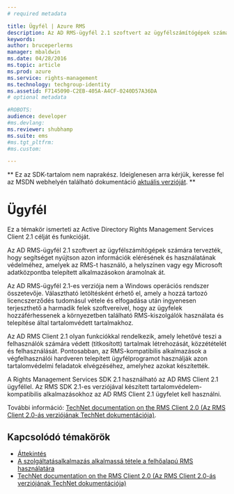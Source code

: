 ```yaml
---
# required metadata

title: Ügyfél | Azure RMS
description: Az AD RMS-ügyfél 2.1 szoftvert az ügyfélszámítógépek számára tervezték, hogy segítséget nyújtson az információk elérésének és használatának védelméhez
keywords:
author: bruceperlerms
manager: mbaldwin
ms.date: 04/28/2016
ms.topic: article
ms.prod: azure
ms.service: rights-management
ms.technology: techgroup-identity
ms.assetid: F7145090-C2EB-405A-A4CF-0240D57A36DA
# optional metadata

#ROBOTS:
audience: developer
#ms.devlang:
ms.reviewer: shubhamp
ms.suite: ems
#ms.tgt_pltfrm:
#ms.custom:

---
```

** Ez az SDK-tartalom nem naprakész. Ideiglenesen arra kérjük, keresse fel az MSDN webhelyén található dokumentáció [aktuális verzióját](https://msdn.microsoft.com/library/windows/desktop/hh535290(v=vs.85).aspx). **
# Ügyfél

Ez a témakör ismerteti az Active Directory Rights Management Services Client 2.1 célját és funkcióját.

Az AD RMS-ügyfél 2.1 szoftvert az ügyfélszámítógépek számára tervezték, hogy segítséget nyújtson azon információk elérésének és használatának védelméhez, amelyek az RMS-t használó, a helyszínen vagy egy Microsoft adatközpontba telepített alkalmazásokon áramolnak át.

Az AD RMS-ügyfél 2.1-es verziója nem a Windows operációs rendszer összetevője. Választható letöltésként érhető el, amely a hozzá tartozó licencszerződés tudomásul vétele és elfogadása után ingyenesen terjeszthető a harmadik felek szoftvereivel, hogy az ügyfelek hozzáférhessenek a környezetben található RMS-kiszolgálók használata és telepítése által tartalomvédett tartalmakhoz.

Az AD RMS Client 2.1 olyan funkciókkal rendelkezik, amely lehetővé teszi a felhasználók számára védett (titkosított) tartalmak létrehozását, közzétételét és felhasználását. Pontosabban, az RMS-kompatibilis alkalmazások a végfelhasználói hardveren telepített ügyfélprogramot használják azon tartalomvédelmi feladatok elvégzéséhez, amelyhez azokat készítették.

A Rights Management Services SDK 2.1 használható az AD RMS Client 2.1 ügyféllel. Az RMS SDK 2.1-es verziójával készített tartalomvédelem-kompatibilis alkalmazásokhoz az AD RMS Client 2.1 ügyfelet kell használni.

További információ: [TechNet documentation on the RMS Client 2.0 (Az RMS Client 2.0-ás verziójának TechNet dokumentációja)](https://TechNet.Microsoft.Com/en-us/library/jj159267(WS.10).aspx).

## Kapcsolódó témakörök

* [Áttekintés](ad-rms-overview.md)
* [A szolgáltatásalkalmazás alkalmassá tétele a felhőalapú RMS használatára](how-to-use-file-api-with-aadrm-cloud.md)
* [TechNet documentation on the RMS Client 2.0 (Az RMS Client 2.0-ás verziójának TechNet dokumentációja)](https://TechNet.Microsoft.Com/en-us/library/jj159267(WS.10).aspx)
 

 





<!--HONumber=Jun16_HO1-->


